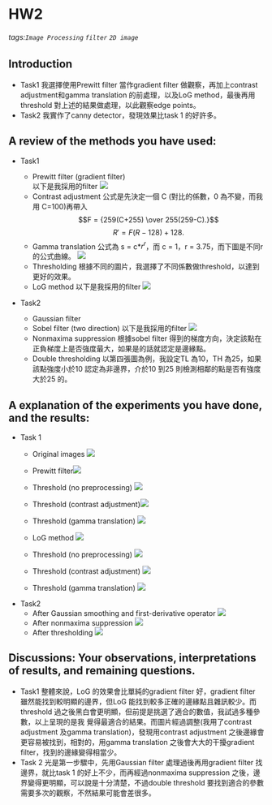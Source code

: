 # HW2
###### tags:`Image Processing` `filter` `2D image`

## Introduction
- Task1
我選擇使用Prewitt filter 當作gradient filter 做觀察，再加上contrast adjustment和gamma translation 的前處理，以及LoG method，最後再用threshold 對上述的結果做處理，以此觀察edge points。
- Task2
我實作了canny detector，發現效果比task 1 的好許多。 

## A review of the methods you have used: 
- Task1
    -   Prewitt filter (gradient filter)  
    以下是我採用的filter 
    ![](https://i.imgur.com/ohc6Z46.png)
    - Contrast adjustment 
    公式是先決定一個 C (對比的係數，0 為不變，而我用 C=100)再帶入
    $$F = {259(C+255) \over 255(259-C).}$$ 
    $$R' = {F(R-128)+128.}$$
    -    Gamma translation 
    公式為 s = c*$r^r$，而 c = 1，r = 3.75，而下圖是不同r的公式曲線。
    ![](https://i.imgur.com/moMbAUm.png)
    -    Thresholding 
    根據不同的圖片，我選擇了不同係數做threshold，以達到更好的效果。
    -    LoG method
    以下是我採用的filter
    ![](https://i.imgur.com/9cKYc5k.png)

- Task2
    - Gaussian filter 
    - Sobel filter (two direction) 
    以下是我採用的filter 
    ![](https://i.imgur.com/v93gLQ3.png)
    -    Nonmaxima suppression 
    根據sobel filter 得到的梯度方向，決定該點在正負梯度上是否強度最大，如果是的話就認定是邊緣點。
    -    Double thresholding 
    以第四張圖為例，我設定TL 為10，TH 為25，如果該點強度小於10 認定為非邊界，介於10 到25 則檢測相鄰的點是否有強度大於25 的。 
    
## A explanation of the experiments you have done, and the results: 
-    Task 1 
        - Original images ![](https://i.imgur.com/HHE0baM.png)
        - Prewitt filter![](https://i.imgur.com/tB1oGeI.png)

        - Threshold (no preprocessing) ![](https://i.imgur.com/PCbRjnS.png)
        - Threshold (contrast adjustment)![](https://i.imgur.com/eOseomb.png)
        - Threshold (gamma translation) ![](https://i.imgur.com/zF6IQxo.png)
        - LoG method ![](https://i.imgur.com/pRKaXZr.png)
        - Threshold (no preprocessing) ![](https://i.imgur.com/WJa0gwn.png)
        - Threshold (contrast adjustment) ![](https://i.imgur.com/0QtpG9n.png)

        - Threshold (gamma translation) ![](https://i.imgur.com/HeBhgV1.png)
-    Task2
        - After Gaussian smoothing and first-derivative operator ![](https://i.imgur.com/rV6AGik.png)
        - After nonmaxima suppression ![](https://i.imgur.com/3BrgejD.png)
        - After thresholding ![](https://i.imgur.com/WsTi6G3.png)


## Discussions: Your observations, interpretations of results, and remaining questions. 
- Task1
整體來說，LoG 的效果會比單純的gradient filter 好，gradient filter 雖然能找到較明顯的邊界，但LoG 能找到較多正確的邊緣點且雜訊較少。而threshold 過之後黑白會更明顯，但前提是挑選了適合的數值，我試過多種參數，以上呈現的是我
覺得最適合的結果。而圖片經過調整(我用了contrast adjustment 及gamma 
translation)，發現用contrast adjustment 之後邊緣會更容易被找到，相對的，用gamma translation 之後會大大的干擾gradient filter，找到的邊緣變得相當少。 
- Task 2 
光是第一步驟中，先用Gaussian filter 處理過後再用gradient filter 找邊界，就比task 1 的好上不少，而再經過nonmaxima suppression 之後，邊界變得更明顯，可以說是十分清楚，不過double threshold 要找到適合的參數需要多次的觀察，不然結果可能會差很多。 